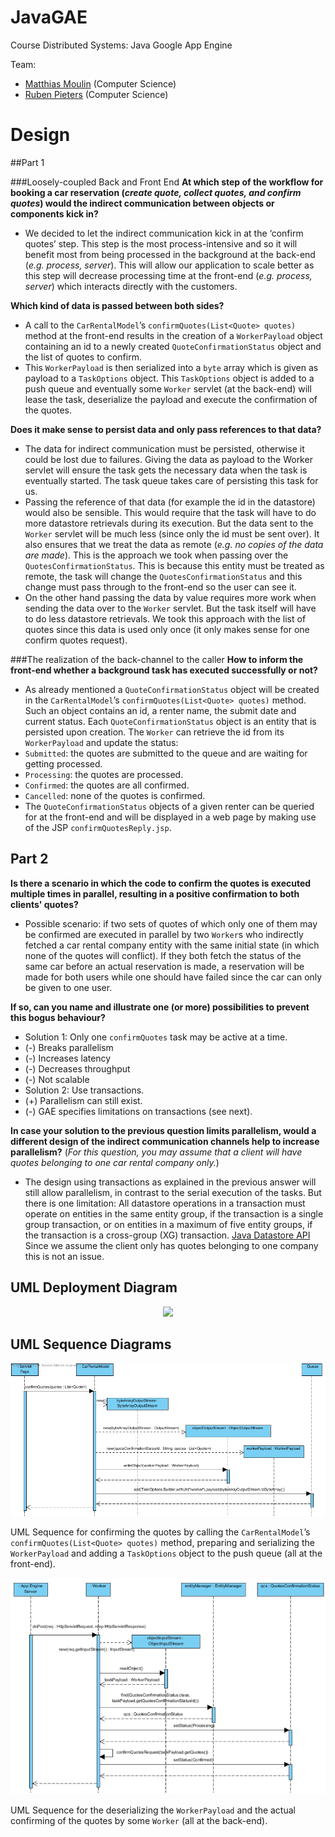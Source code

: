 # JavaGAE
Course Distributed Systems: Java Google App Engine

Team:
* [Matthias Moulin](https://github.com/matt77hias) (Computer Science)
* [Ruben Pieters](https://github.com/rubenpieters) (Computer Science)

# Design

##Part 1

###Loosely-coupled Back and Front End
**At which step of the workflow for booking a car reservation (*create quote, collect quotes, and confirm quotes*) would the indirect communication between objects or components kick in?**
*	We decided to let the indirect communication kick in at the ‘confirm quotes’ step. This step is the most process-intensive and so it will benefit most from being processed in the background at the back-end (*e.g. process, server*). This will allow our application to scale better as this step will decrease processing time at the front-end (*e.g. process, server*) which interacts directly with the customers.

**Which kind of data is passed between both sides?**
*	A call to the `CarRentalModel`’s `confirmQuotes(List<Quote> quotes)` method at the  front-end results in the creation of a `WorkerPayload` object containing an id to a newly created `QuoteConfirmationStatus` object and the list of quotes to confirm.
* This `WorkerPayload` is then serialized into a `byte` array which is given as payload to a `TaskOptions` object. This `TaskOptions` object is added to a push queue and eventually some `Worker` servlet (at the back-end) will lease the task, deserialize the payload and execute the confirmation of the quotes.

**Does it make sense to persist data and only pass references to that data?**
*	The data for indirect communication must be persisted, otherwise it could be lost due to failures. Giving the data as payload to the Worker servlet will ensure the task gets the necessary data when the task is eventually started. The task queue takes care of persisting this task for us.
*	Passing the reference of that data (for example the id in the datastore) would also be sensible. This would require that the task will have to do more datastore retrievals during its execution. But the data sent to the `Worker` servlet will be much less (since only the id must be sent over). It also ensures that we treat the data as remote (*e.g. no copies of the data are made*). This is the approach we took when passing over the `QuotesConfirmationStatus`. This is because this entity must be treated as remote, the task will change the `QuotesConfirmationStatus` and this change must pass through to the front-end so the user can see it.
*	On the other hand passing the data by value requires more work when sending the data over to the `Worker` servlet. But the task itself will have to do less datastore retrievals. We took this approach with the list of quotes since this data is used only once (it only makes sense for one confirm quotes request).

###The realization of the back-channel to the caller
**How to inform the front-end whether a background task has executed successfully or not?**
*	As already mentioned a `QuoteConfirmationStatus` object will be created in the `CarRentalModel`’s `confirmQuotes(List<Quote> quotes)` method. Such an object contains an id, a renter name, the submit date and current status. Each `QuoteConfirmationStatus` object is an entity that is persisted upon creation. The `Worker` can retrieve the id from its `WorkerPayload` and update the status:
  *	`Submitted`: the quotes are submitted to the queue and are waiting for getting processed.
  *	`Processing`: the quotes are processed.
  *	`Confirmed`: the quotes are all confirmed.
  *	`Cancelled`: none of the quotes is confirmed.
*	The `QuoteConfirmationStatus` objects of a given renter can be queried for at the front-end and will be displayed in a web page by making use of the JSP `confirmQuotesReply.jsp`.

## Part 2

**Is there a scenario in which the code to confirm the quotes is executed multiple times in parallel, resulting in a positive confirmation to both clients' quotes?**
* Possible scenario: if two sets of quotes of which only one of them may be confirmed are executed in parallel by two `Worker`s who indirectly fetched a car rental company entity with the same initial state (in which none of the quotes will conflict). If they both fetch the status of the same car before an actual reservation is made, a reservation will be made for both users while one should have failed since the car can only be given to one user.

**If so, can you name and illustrate one (or more) possibilities to prevent this bogus behaviour?**
*	Solution 1: Only one `confirmQuotes` task may be active at a time.
  *	(-) Breaks parallelism
  *	(-) Increases latency
  *	(-) Decreases throughput
  *	(-) Not scalable
*	Solution 2:  Use transactions.
  *	(+) Parallelism can still exist.
  *	(-) GAE specifies limitations on transactions (see next).

**In case your solution to the previous question limits parallelism, would a different design of the indirect communication channels help to increase parallelism?** (*For this question, you may assume that a client will have quotes belonging to one car rental company only.*)
*	The design using transactions as explained in the previous answer will still allow parallelism, in contrast to the serial execution of the tasks. But there is one limitation: All datastore operations in a transaction must operate on entities in the same entity group, if the transaction is a single group transaction, or on entities in a maximum of five entity groups, if the transaction is a cross-group (XG) transaction. [Java Datastore API](https://developers.google.com/appengine/docs/java/datastore/) Since we assume the client only has quotes belonging to one company this is not an issue.

## UML Deployment Diagram

<p align="center"><img src="https://github.com/matt77hias/JavaGAE/blob/master/res/UML Deployment Diagram 1.jpg" ></p>

## UML Sequence Diagrams

<p align="center"><img src="https://github.com/matt77hias/JavaGAE/blob/master/res/UML Sequence Diagram 1.png" ></p>

UML Sequence for confirming the quotes by calling the `CarRentalModel`’s `confirmQuotes(List<Quote> quotes)` method, preparing and serializing the `WorkerPayload` and adding a `TaskOptions` object to the push queue (all at the front-end).

<p align="center"><img src="https://github.com/matt77hias/JavaGAE/blob/master/res/UML Sequence Diagram 2.png" ></p>

UML Sequence for the deserializing the `WorkerPayload` and the actual confirming of the quotes by some `Worker` (all at the back-end).
